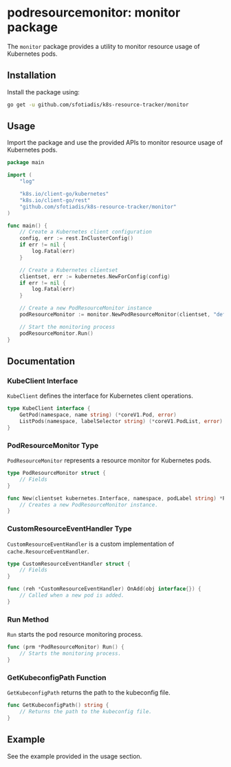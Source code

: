# podresourcemonitor: monitor package

The `monitor` package provides a utility to monitor resource usage of Kubernetes pods.

## Installation

Install the package using:

```bash
go get -u github.com/sfotiadis/k8s-resource-tracker/monitor
```

## Usage

Import the package and use the provided APIs to monitor resource usage of Kubernetes pods.

```go
package main

import (
    "log"

    "k8s.io/client-go/kubernetes"
    "k8s.io/client-go/rest"
    "github.com/sfotiadis/k8s-resource-tracker/monitor"
)

func main() {
    // Create a Kubernetes client configuration
    config, err := rest.InClusterConfig()
    if err != nil {
        log.Fatal(err)
    }

    // Create a Kubernetes clientset
    clientset, err := kubernetes.NewForConfig(config)
    if err != nil {
        log.Fatal(err)
    }

    // Create a new PodResourceMonitor instance
    podResourceMonitor := monitor.NewPodResourceMonitor(clientset, "default", "app=myapp")

    // Start the monitoring process
    podResourceMonitor.Run()
}
```

## Documentation

### KubeClient Interface

`KubeClient` defines the interface for Kubernetes client operations.

```go
type KubeClient interface {
    GetPod(namespace, name string) (*coreV1.Pod, error)
    ListPods(namespace, labelSelector string) (*coreV1.PodList, error)
}
```

### PodResourceMonitor Type

`PodResourceMonitor` represents a resource monitor for Kubernetes pods.

```go
type PodResourceMonitor struct {
    // Fields
}

func New(clientset kubernetes.Interface, namespace, podLabel string) *PodResourceMonitor {
    // Creates a new PodResourceMonitor instance.
}
```

### CustomResourceEventHandler Type

`CustomResourceEventHandler` is a custom implementation of `cache.ResourceEventHandler`.

```go
type CustomResourceEventHandler struct {
    // Fields
}

func (reh *CustomResourceEventHandler) OnAdd(obj interface{}) {
    // Called when a new pod is added.
}
```

### Run Method

`Run` starts the pod resource monitoring process.

```go
func (prm *PodResourceMonitor) Run() {
    // Starts the monitoring process.
}
```

### GetKubeconfigPath Function

`GetKubeconfigPath` returns the path to the kubeconfig file.

```go
func GetKubeconfigPath() string {
    // Returns the path to the kubeconfig file.
}
```

## Example

See the example provided in the usage section.